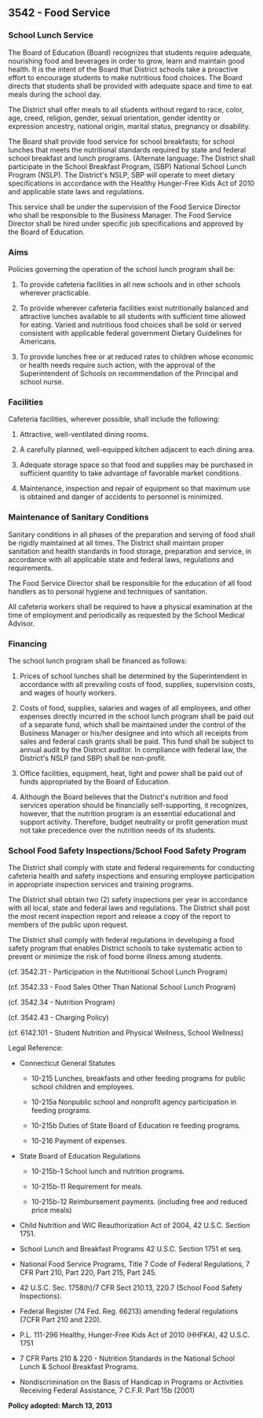 ## 3542 - Food Service

### School Lunch Service

The Board of Education (Board) recognizes that students require adequate, nourishing food and beverages in order to grow, learn and maintain good health. It is the intent of the Board that District schools take a proactive effort to encourage students to make nutritious food choices.  The Board directs that students shall be provided with adequate space and time to eat meals during the school day.

The District shall offer meals to all students without regard to race, color, age, creed, religion, gender, sexual orientation, gender identity or expression ancestry, national origin, marital status, pregnancy or disability.

The Board shall provide food service for school breakfasts; for school lunches that meets the nutritional standards required by state and federal school breakfast and lunch programs. (Alternate language: The District shall participate in the School Breakfast Program, (SBP)   National School Lunch Program (NSLP). The District's NSLP, SBP will operate to meet dietary specifications in accordance with the Healthy Hunger-Free Kids Act of 2010 and applicable state laws and regulations.

This service shall be under the supervision of the Food Service Director who shall be responsible to the Business Manager. The Food Service Director shall be hired under specific job specifications and approved by the Board of Education.

### Aims

Policies governing the operation of the school lunch program shall be:

1.  To provide cafeteria facilities in all new schools and in other schools wherever practicable.

2.  To provide wherever cafeteria facilities exist nutritionally balanced and attractive lunches available to all students with sufficient time allowed for eating. Varied and nutritious food choices shall be sold or served consistent with applicable federal government Dietary Guidelines for Americans.

3.  To provide lunches free or at reduced rates to children whose economic or health needs require such action, with the approval of the Superintendent of Schools on recommendation of the Principal and school nurse.

### Facilities

Cafeteria facilities, wherever possible, shall include the following:

1.  Attractive, well-ventilated dining rooms.

2.  A carefully planned, well-equipped kitchen adjacent to each dining area.

3.  Adequate storage space so that food and supplies may be purchased in sufficient quantity to take advantage of favorable market conditions.

4.  Maintenance, inspection and repair of equipment so that maximum use is obtained and danger of accidents to personnel is minimized.

### Maintenance of Sanitary Conditions

Sanitary conditions in all phases of the preparation and serving of food shall be rigidly maintained at all times.  The District shall maintain proper sanitation and health standards in food storage, preparation and service, in accordance with all applicable state and federal laws, regulations and requirements.

The Food Service Director shall be responsible for the education of all food handlers as to personal hygiene and techniques of sanitation.

All cafeteria workers shall be required to have a physical examination at the time of employment and periodically as requested by the School Medical Advisor.

### Financing

The school lunch program shall be financed as follows:

1.  Prices of school lunches shall be determined by the Superintendent in accordance with all prevailing costs of food, supplies, supervision costs, and wages of hourly workers.

2.  Costs of food, supplies, salaries and wages of all employees, and other expenses directly incurred in the school lunch program shall be paid out of a separate fund, which shall be maintained under the control of the Business Manager or his/her designee and into which all receipts from sales and federal cash grants shall be paid.  This fund shall be subject to annual audit by the District auditor.  In compliance with federal law, the District's NSLP (and SBP) shall be non-profit.

3.  Office facilities, equipment, heat, light and power shall be paid out of funds appropriated by the Board of Education.

4.  Although the Board believes that the District's nutrition and food services operation should be financially self-supporting, it recognizes, however, that the nutrition program is an essential educational and support activity.  Therefore, budget neutrality or profit generation must not take precedence over the nutrition needs of its students.

### School Food Safety Inspections/School Food Safety Program

The District shall comply with state and federal requirements for conducting cafeteria health and safety inspections and ensuring employee participation in appropriate inspection services and training programs.

The District shall obtain two (2) safety inspections per year in accordance with all local, state and federal laws and regulations.  The District shall post the most recent inspection report and release a copy of the report to members of the public upon request.

The District shall comply with federal regulations in developing a food safety program that enables District schools to take systematic action to prevent or minimize the risk of food borne illness among students.

(cf. 3542.31 - Participation in the Nutritional School Lunch Program)

(cf. 3542.33 - Food Sales Other Than National School Lunch Program)

(cf. 3542.34 - Nutrition Program)

(cf. 3542.43 - Charging Policy)

(cf. 6142.101 - Student Nutrition and Physical Wellness, School Wellness)

Legal Reference:

* Connecticut General Statutes

  * 10-215 Lunches, breakfasts and other feeding programs for public school children and employees.

  * 10-215a Nonpublic school and nonprofit agency participation in feeding programs.

  * 10-215b Duties of State Board of Education re feeding programs.

  * 10-216 Payment of expenses.

* State Board of Education Regulations

  * 10-215b-1 School lunch and nutrition programs.

  * 10-215b-11 Requirement for meals.

  * 10-215b-12 Reimbursement payments. (including free and reduced price meals)

* Child Nutrition and WIC Reauthorization Act of 2004, 42 U.S.C. Section 1751.

* School Lunch and Breakfast Programs 42 U.S.C. Section 1751 et seq.

* National Food Service Programs, Title 7 Code of Federal Regulations, 7 CFR Part 210, Part 220, Part 215, Part 245.

* 42 U.S.C. Sec. 1758(h)/7 CFR Sect 210.13, 220.7 (School Food Safety Inspections).

* Federal Register (74 Fed. Reg. 66213) amending federal regulations (7CFR Part 210 and 220).

* P.L. 111-296 Healthy, Hunger-Free Kids Act of 2010 (HHFKA), 42 U.S.C. 1751

* 7 CFR Parts 210 & 220 - Nutrition Standards in the National School Lunch & School Breakfast Programs.

* Nondiscrimination on the Basis of Handicap in Programs or Activities Receiving Federal Assistance, 7 C.F.R. Part 15b (2001)

**Policy adopted:  March 13, 2013**
